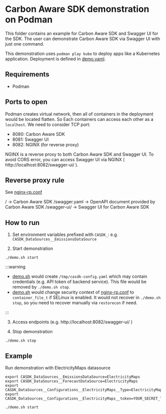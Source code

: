 # Carbon Aware SDK demonstration on Podman

This folder contains an example for Carbon Aware SDK and Swagger UI for the SDK. The user can demonstrate Carbon Aware SDK via Swagger UI with just one command.

This demonstration uses `podman play kube` to deploy apps like a Kubernetes application. Deployment is defined in [demo.yaml](demo.yaml).

## Requirements

- Podman

## Ports to open

Podman creates virtual network, then all of containers in the deployment would be located flatten. So Each containers can access each other as a `localhost`. We need to consider TCP port:

* 8080: Carbon Aware SDK
* 8081: Swagger UI
* 8082: NGINX (for reverse proxy)

NGINX is a reverse proxy to both Carbon Aware SDK and Swagger UI. To avoid CORS error, you can access Swagger UI via NGINX ( http://localhost:8082/swagger-ui/ ).

## Reverse proxy rule

See [nginx-rp.conf](nginx-rp.conf)

/ -> Carbon Aware SDK
/swagger.yaml -> OpenAPI document provided by Carbon Aware SDK
/swagger-ui/ -> Swagger UI for Carbon Aware SDK

## How to run

1. Set environment variables prefixed with `CASDK_`: e.g. `CASDK_DataSources__EmissionsDataSource`

2. Start demonstration

```
./demo.sh start
```

:::warning

* [demo.sh](demo.sh) would create `/tmp/casdk-config.yaml` which may contain credentials (e.g. API token of backend service). This file would be removed by `./demo.sh stop`.
* [demo.sh](demo.sh) would change security context of [nginx-rp.conf](nginx-rp.conf) to `container_file_t` if SELinux is enabled. It would not recover in `./demo.sh stop`, so you need to recover manually via `restorecon` if need.

:::

3. Access endpoints (e.g. http://localhost:8082/swagger-ui/ )

4. Stop demonstration

```
./demo.sh stop
```

## Example

Run demonstration with ElectricityMaps datasource

```
export CASDK_DataSources__EmissionsDataSource=ElectricityMaps
export CASDK_DataSources__ForecastDataSource=ElectricityMaps
export CASDK_DataSources__Configurations__ElectricityMaps__Type=ElectricityMaps
export CASDK_DataSources__Configurations__ElectricityMaps__token=YOUR_SECRET_TOKEN

./demo.sh start
```
